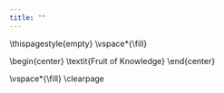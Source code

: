 ```yaml
---
title: ""
---
```


\thispagestyle{empty}
\vspace*{\fill}

\begin{center}
\textit{Fruit of Knowledge}
\end{center}

\vspace*{\fill}
\clearpage
